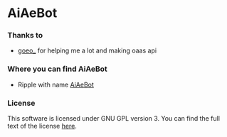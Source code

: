 # AiAeBot

### Thanks to
- [goeo_](https://github.com/goeo-) for helping me a lot and making oaas api

### Where you can find AiAeBot
- Ripple with name [AiAeBot](https://ripple.moe/u/9973)

### License
This software is licensed under GNU GPL version 3. You can find the full text of the license [here](https://github.com/AiAeGames/AiAeBot-websockets/blob/master/LICENSE).